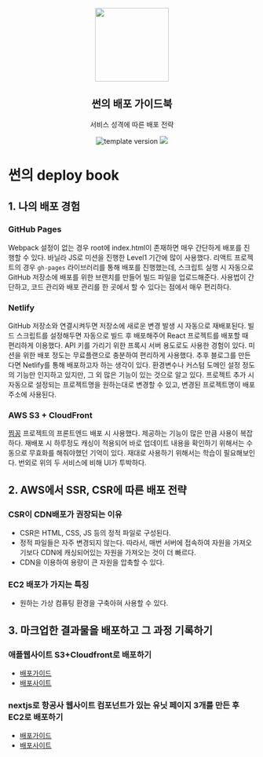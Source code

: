 <p align="middle" >
  <img width="150px;" src="https://upload.wikimedia.org/wikipedia/commons/thumb/9/93/Amazon_Web_Services_Logo.svg/1200px-Amazon_Web_Services_Logo.svg.png"/>
</p>
<h2 align="middle">썬의 배포 가이드북</h2>
<p align="middle">서비스 성격에 따른 배포 전략</p>
<p align="middle">
  <img src="https://img.shields.io/badge/version-1.0.0-blue?style=flat-square" alt="template version"/>
  <img src="https://img.shields.io/badge/license-MIT-brightgreen.svg?style=flat-square"/>
</p>

# 썬의 deploy book

## 1. 나의 배포 경험

### GitHub Pages

Webpack 설정이 없는 경우 root에 index.html이 존재하면 매우 간단하게 배포를 진행할 수 있다. 바닐라 JS로 미션을 진행한 Level1 기간에 많이 사용했다.
리액트 프로젝트의 경우 `gh-pages` 라이브러리를 통해 배포를 진행했는데, 스크립트 실행 시 자동으로 GitHub 저장소에 배포를 위한 브랜치를 만들어 빌드 파일을 업로드해준다.
사용법이 간단하고, 코드 관리와 배포 관리를 한 곳에서 할 수 있다는 점에서 매우 편리하다.

### Netlify

GitHub 저장소와 연결시켜두면 저장소에 새로운 변경 발생 시 자동으로 재배포된다. 빌드 스크립트를 설정해두면 자동으로 빌드 후 배포해주어 React 프로젝트를 배포할 때 편리하게 이용했다.
API 키를 가리기 위한 프록시 서버 용도로도 사용한 경험이 있다. 미션을 위한 배포 정도는 무료플랜으로 충분하여 편리하게 사용했다. 추후 블로그를 만든다면 Netlify를 통해 배포하고자 하는 생각이 있다.
환경변수나 커스텀 도메인 설정 정도의 기능만 인지하고 있지만, 그 외 많은 기능이 있는 것으로 알고 있다.
프로젝트 추가 시 자동으로 설정되는 프로젝트명을 원하는대로 변경할 수 있고, 변경된 프로젝트명이 배포 주소에 사용된다.

### AWS S3 + CloudFront

[찜꽁](https://github.com/woowacourse-teams/2021-zzimkkong) 프로젝트의 프론트엔드 배포 시 사용했다. 제공하는 기능이 많은 만큼 사용이 복잡하다.
재배포 시 하루정도 캐싱이 적용되어 바로 업데이트 내용을 확인하기 위해서는 수동으로 무효화를 해줘야했던 기억이 있다.
재대로 사용하기 위해서는 학습이 필요해보인다.
번외로 위의 두 서비스에 비해 UI가 투박하다.

## 2. AWS에서 SSR, CSR에 따른 배포 전략

### CSR이 CDN배포가 권장되는 이유

- CSR은 HTML, CSS, JS 등의 정적 파일로 구성된다.
- 정적 파일들은 자주 변경되지 않는다. 따라서, 매번 서버에 접속하여 자원을 가져오기보다 CDN에 캐싱되어있는 자원을 가져오는 것이 더 빠르다.
- CDN을 이용하여 용량이 큰 자원을 압축할 수 있다.

### EC2 배포가 가지는 특징

- 원하는 가상 컴퓨팅 환경을 구축아혀 사용할 수 있다.

## 3. 마크업한 결과물을 배포하고 그 과정 기록하기

### 애플웹사이트 S3+Cloudfront로 배포하기

- [배포가이드](./s3_cloudfront/README.md)
- [배포사이트](https://d3ursj8gk94e93.cloudfront.net/)

### nextjs로 항공사 웹사이트 컴포넌트가 있는 유닛 페이지 3개를 만든 후 EC2로 배포하기

- [배포가이드](./nextjs_ec2/README.md)
- [배포사이트](http://ec2-3-34-5-224.ap-northeast-2.compute.amazonaws.com/)
